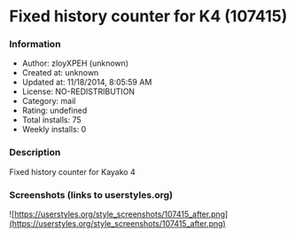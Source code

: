 # Fixed history counter for K4 (107415)

### Information
- Author: zloyXPEH (unknown)
- Created at: unknown
- Updated at: 11/18/2014, 8:05:59 AM
- License: NO-REDISTRIBUTION
- Category: mail
- Rating: undefined
- Total installs: 75
- Weekly installs: 0


### Description
Fixed history counter for Kayako 4


### Screenshots (links to userstyles.org)
![https://userstyles.org/style_screenshots/107415_after.png](https://userstyles.org/style_screenshots/107415_after.png)


